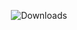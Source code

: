 <p align="center">
   <img alt="Downloads" src="https://img.shields.io/github/downloads/StickyRunnerTR/Dad-Jokes_Bot/total.svg" />
</p>
